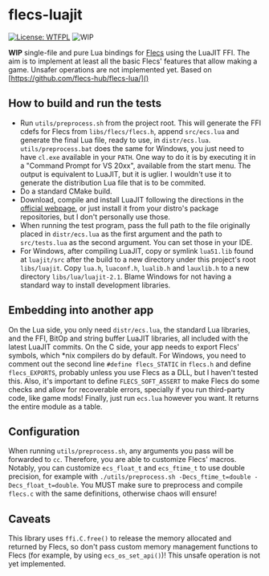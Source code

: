 # flecs-luajit
[![License: WTFPL](https://img.shields.io/badge/License-WTFPL-brightgreen.svg)](http://www.wtfpl.net/about/)
![WIP](https://img.shields.io/badge/WIP-red)

**WIP** single-file and pure Lua bindings for [Flecs](https://github.com/SanderMertens/flecs/) using the LuaJIT FFI. The
aim is to implement at least all the basic Flecs' features that allow making a game. Unsafer operations are not
implemented yet. Based on [https://github.com/flecs-hub/flecs-lua/]()

## How to build and run the tests

- Run `utils/preprocess.sh` from the project root. This will generate the FFI cdefs for Flecs from `libs/flecs/flecs.h`,
append `src/ecs.lua` and generate the final Lua file, ready to use, in `distr/ecs.lua`. `utils/preprocess.bat` does the
same for Windows, you just need to have `cl.exe` available in your `PATH`. One way to do it is by executing it in a
"Command Prompt for VS 20xx", available from the start menu. The output is equivalent to LuaJIT, but it is uglier. I
wouldn't use it to generate the distribution Lua file that is to be commited.
- Do a standard CMake build. 
- Download, compile and install LuaJIT following the directions in the [official webpage](https://luajit.org/), or just
install it from your distro's package repositories, but I don't personally use those.
- When running the test program, pass the full path to the file originally placed in `distr/ecs.lua` as the first
argument and the path to `src/tests.lua` as the second argument. You can set those in your IDE.
- For Windows, after compiling LuaJIT, copy or symlink `lua51.lib` found at `luajit/src` after the build to a new
directory under this project's root `libs/luajit`. Copy `lua.h`, `luaconf.h`, `lualib.h` and `lauxlib.h` to a new
directory `libs/lua/luajit-2.1`. Blame Windows for not having a standard way to install development libraries.

## Embedding into another app

On the Lua side, you only need `distr/ecs.lua`, the standard Lua libraries, and the FFI, BitOp and string buffer
LuaJIT libraries, all included with the latest LuaJIT commits. On the C side, your app needs to export Flecs' symbols,
which *nix compilers do by default. For Windows, you need to comment out the second line `#define flecs_STATIC` in
`flecs.h` and define `flecs_EXPORTS`, probably unless you use Flecs as a DLL, but I haven't tested this. Also, it's
important to define `FLECS_SOFT_ASSERT` to make Flecs do some checks and allow for recoverable errors, specially if you
run third-party code, like game mods! Finally, just run `ecs.lua` however you want. It returns the entire module as a
table.

## Configuration

When running `utils/preprocess.sh`, any arguments you pass will be forwarded to `cc`. Therefore, you are able to
customize Flecs' macros. Notably, you can customize `ecs_float_t` and `ecs_ftime_t` to use double precision, for
example with `./utils/preprocess.sh -Decs_ftime_t=double -Decs_float_t=double`. You MUST make sure to preprocess and
compile `flecs.c` with the same definitions, otherwise chaos will ensure!

## Caveats

This library uses `ffi.C.free()` to release the memory allocated and returned by Flecs, so don't pass custom memory
management functions to Flecs (for example, by using `ecs_os_set_api()`)! This unsafe operation is not yet implemented.
